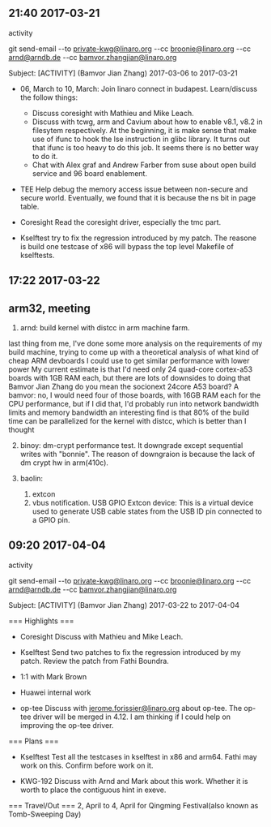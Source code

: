 
21:40 2017-03-21
----------------
activity

git send-email --to private-kwg@linaro.org --cc broonie@linaro.org --cc arnd@arndb.de --cc bamvor.zhangjian@linaro.org

Subject: [ACTIVITY] (Bamvor Jian Zhang) 2017-03-06 to 2017-03-21

*  06, March to 10, March: Join linaro connect in budapest. Learn/discuss the follow things:
    *   Discuss coresight with Mathieu and Mike Leach.
    *   Discuss with tcwg, arm and Cavium about how to enable v8.1, v8.2 in filesytem respectively.
        At the beginning, it is make sense that make use of ifunc to hook the lse instruction in glibc library. It turns out that ifunc is too heavy to do this job. It seems there is no better way to do it.
    *   Chat with Alex graf and Andrew Farber from suse about open build service and 96 board enablement.

*   TEE
    Help debug the memory access issue between non-secure and secure world. Eventually, we found that it is because the ns bit in page table.

*   Coresight
    Read the coresight driver, especially the tmc part.

*   Kselftest
    try to fix the regression introduced by my patch. The reasone is build one testcase of x86 will bypass the top level Makefile of kselftests.

17:22 2017-03-22
----------------
arm32, meeting
--------------
1.  arnd: build kernel with distcc in arm machine farm.

last thing from me, I've done some more analysis on the requirements of my build machine, trying to come up with a theoretical analysis of what kind of cheap ARM devboards I could use to get similar performance with lower power
My current estimate is that I'd need only 24 quad-core cortex-a53 boards with 1GB RAM each, but there are lots of downsides to doing that
<bamvor> Bamvor Jian Zhang do you mean the socionext 24core A53 board? 
A<arnd> bamvor: no, I would need four of those boards, with 16GB RAM each for the CPU performance, but if I did that, I'd probably run into network bandwidth limits
and memory bandwidth
an interesting find is that 80% of the build time can be parallelized for the kernel with distcc, which is better than I thought

2.  binoy: dm-crypt performance test. It downgrade except sequential writes with "bonnie". The reason of downgraion is because the lack of dm crypt hw in arm(410c).

3.  baolin:
    1.  extcon
    2.  vbus notification.
USB GPIO Extcon device: This is a virtual device used to generate USB cable states from the USB ID pin
connected to a GPIO pin.

09:20 2017-04-04
----------------
activity

git send-email --to private-kwg@linaro.org --cc broonie@linaro.org --cc arnd@arndb.de --cc bamvor.zhangjian@linaro.org

Subject: [ACTIVITY] (Bamvor Jian Zhang) 2017-03-22 to 2017-04-04

=== Highlights ===
*   Coresight
    Discuss with Mathieu and Mike Leach.

*   Kselftest
    Send two patches to fix the regression introduced by my patch.
    Review the patch from Fathi Boundra.

*   1:1 with Mark Brown

*   Huawei internal work

*   op-tee
    Discuss with jerome.forissier@linaro.org about op-tee. The op-tee driver will be merged in 4.12. I am thinking if I could help on improving the op-tee driver.

=== Plans ===
*   Kselftest
    Test all the testcases in kselftest in x86 and arm64. Fathi may work on this. Confirm before work on it.

*   KWG-192
    Discuss with Arnd and Mark about this work. Whether it is worth to place the contiguous hint in exeve.

=== Travel/Out ===
    2, April to 4, April for Qingming Festival(also known as Tomb-Sweeping Day)

